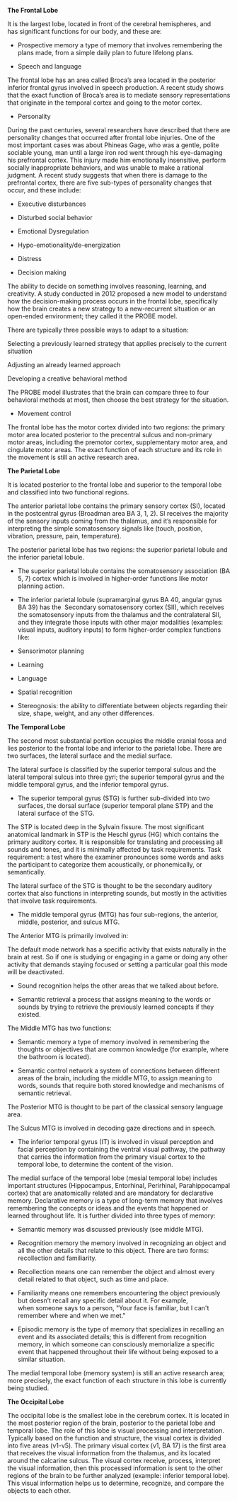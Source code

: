 **The Frontal Lobe**

It is the largest lobe, located in front of the cerebral hemispheres, and has significant functions for our body, and these are:

- Prospective memory a type of memory that involves remembering the plans made, from a simple daily plan to future lifelong plans.

- Speech and language

The frontal lobe has an area called Broca’s area located in the posterior inferior frontal gyrus involved in speech production. A recent study shows that the exact function of Broca’s area is to mediate sensory representations that originate in the temporal cortex and going to the motor cortex.

- Personality

During the past centuries, several researchers have described that there are personality changes that occurred after frontal lobe injuries. One of the most important cases was about Phineas Gage, who was a gentle, polite sociable young, man until a large iron rod went through his eye-damaging his prefrontal cortex. This injury made him emotionally insensitive, perform socially inappropriate behaviors, and was unable to make a rational judgment. A recent study suggests that when there is damage to the prefrontal cortex, there are five sub-types of personality changes that occur, and these include:

- Executive disturbances

- Disturbed social behavior

- Emotional Dysregulation

- Hypo-emotionality/de-energization

- Distress

- Decision making

The ability to decide on something involves reasoning, learning, and creativity. A study conducted in 2012 proposed a new model to understand how the decision-making process occurs in the frontal lobe, specifically how the brain creates a new strategy to a new-recurrent situation or an open-ended environment; they called it the PROBE model.

There are typically three possible ways to adapt to a situation:

Selecting a previously learned strategy that applies precisely to the current situation

Adjusting an already learned approach

Developing a creative behavioral method

The PROBE model illustrates that the brain can compare three to four behavioral methods at most, then choose the best strategy for the situation.

- Movement control

The frontal lobe has the motor cortex divided into two regions: the primary motor area located posterior to the precentral sulcus and non-primary motor areas, including the premotor cortex, supplementary motor area, and cingulate motor areas. The exact function of each structure and its role in the movement is still an active research area.

**The Parietal Lobe**

It is located posterior to the frontal lobe and superior to the temporal lobe and classified into two functional regions.

The anterior parietal lobe contains the primary sensory cortex (SI), located in the postcentral gyrus (Broadman area BA 3, 1, 2). SI receives the majority of the sensory inputs coming from the thalamus, and it’s responsible for interpreting the simple somatosensory signals like (touch, position, vibration, pressure, pain, temperature).

The posterior parietal lobe has two regions: the superior parietal lobule and the inferior parietal lobule.

- The superior parietal lobule contains the somatosensory association (BA 5, 7) cortex which is involved in higher-order functions like motor planning action.

- The inferior parietal lobule (supramarginal gyrus BA 40, angular gyrus BA 39) has the  Secondary somatosensory cortex (SII), which receives the somatosensory inputs from the thalamus and the contralateral SII, and they integrate those inputs with other major modalities (examples: visual inputs, auditory inputs) to form higher-order complex functions like:

- Sensorimotor planning
- Learning
- Language
- Spatial recognition
- Stereognosis: the ability to differentiate between objects regarding their size, shape, weight, and any other differences.

**The Temporal Lobe**

The second most substantial portion occupies the middle cranial fossa and lies posterior to the frontal lobe and inferior to the parietal lobe. There are two surfaces, the lateral surface and the medial surface.

The lateral surface is classified by the superior temporal sulcus and the lateral temporal sulcus into three gyri; the superior temporal gyrus and the middle temporal gyrus, and the inferior temporal gyrus.

- The superior temporal gyrus (STG) is further sub-divided into two surfaces, the dorsal surface (superior temporal plane STP) and the lateral surface of the STG.

The STP is located deep in the Sylvain fissure. The most significant anatomical landmark in STP is the Heschl gyrus (HG) which contains the primary auditory cortex. It is responsible for translating and processing all sounds and tones, and it is minimally affected by task requirements. Task requirement: a test where the examiner pronounces some words and asks the participant to categorize them acoustically, or phonemically, or semantically.

The lateral surface of the STG is thought to be the secondary auditory cortex that also functions in interpreting sounds, but mostly in the activities that involve task requirements.

- The middle temporal gyrus (MTG) has four sub-regions, the anterior, middle, posterior, and sulcus MTG.

The Anterior MTG is primarily involved in:

The default mode network has a specific activity that exists naturally in the brain at rest. So if one is studying or engaging in a game or doing any other activity that demands staying focused or setting a particular goal this mode will be deactivated.

- Sound recognition helps the other areas that we talked about before.

- Semantic retrieval a process that assigns meaning to the words or sounds by trying to retrieve the previously learned concepts if they existed.

The Middle MTG has two functions:

- Semantic memory a type of memory involved in remembering the thoughts or objectives that are common knowledge (for example, where the bathroom is located).

- Semantic control network a system of connections between different areas of the brain, including the middle MTG, to assign meaning to words, sounds that require both stored knowledge and mechanisms of semantic retrieval.

The Posterior MTG is thought to be part of the classical sensory language area.

The Sulcus MTG is involved in decoding gaze directions and in speech.

- The inferior temporal gyrus (IT) is involved in visual perception and facial perception by containing the ventral visual pathway, the pathway that carries the information from the primary visual cortex to the temporal lobe, to determine the content of the vision.

The medial surface of the temporal lobe (mesial temporal lobe) includes important structures (Hippocampus, Entorhinal, Perirhinal, Parahippocampal cortex) that are anatomically related and are mandatory for declarative memory. Declarative memory is a type of long-term memory that involves remembering the concepts or ideas and the events that happened or learned throughout life. It is further divided into three types of memory:

- Semantic memory was discussed previously (see middle MTG).

- Recognition memory the memory involved in recognizing an object and all the other details that relate to this object. There are two forms: recollection and familiarity.

- Recollection means one can remember the object and almost every detail related to that object, such as time and place.

- Familiarity means one remembers encountering the object previously but doesn’t recall any specific detail about it. For example, when someone says to a person, "Your face is familiar, but I can't remember where and when we met."

- Episodic memory is the type of memory that specializes in recalling an event and its associated details; this is different from recognition memory, in which someone can consciously memorialize a specific event that happened throughout their life without being exposed to a similar situation.

The medial temporal lobe (memory system) is still an active research area; more precisely, the exact function of each structure in this lobe is currently being studied.

**The Occipital Lobe**

The occipital lobe is the smallest lobe in the cerebrum cortex. It is located in the most posterior region of the brain, posterior to the parietal lobe and temporal lobe. The role of this lobe is visual processing and interpretation. Typically based on the function and structure, the visual cortex is divided into five areas (v1-v5). The primary visual cortex (v1, BA 17) is the first area that receives the visual information from the thalamus, and its located around the calcarine sulcus. The visual cortex receive, process, interpret the visual information, then this processed information is sent to the other regions of the brain to be further analyzed (example: inferior temporal lobe). This visual information helps us to determine, recognize, and compare the objects to each other.